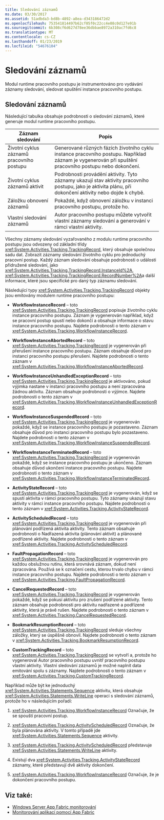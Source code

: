 ```yaml
---
title: Sledování záznamů
ms.date: 03/30/2017
ms.assetid: 51adbda3-bd8b-4892-a8ea-d343186472d2
ms.openlocfilehash: 753541814497b62cf05f0c22cc4e08c0d127e91b
ms.sourcegitcommit: 6b308cf6d627d78ee36dbbae8972a310ac7fd6c8
ms.translationtype: MT
ms.contentlocale: cs-CZ
ms.lasthandoff: 01/23/2019
ms.locfileid: "54676104"
---
```

# <a name="tracking-records"></a>Sledování záznamů
Modul runtime pracovního postupu je instrumentováno pro vydávání záznamy sledování, sledovat spuštění instance pracovního postupu.  
  
## <a name="tracking-records"></a>Sledování záznamů  
 Následující tabulka obsahuje podrobnosti o sledování záznamů, které generuje modul runtime pracovního postupu.  
  
|Záznam sledování|Popis|  
|---------------------|-----------------|  
|Životní cyklus záznamů pracovního postupu|Generované různých fázích životního cyklu instance pracovního postupu. Například záznam je vygenerován při spuštění pracovního postupu nebo dokončení.|  
|Životní cyklus záznamů aktivit|Podrobnosti provádění aktivity. Tyto záznamy ukazují stav aktivity pracovního postupu, jako je aktivita plánu, při dokončení aktivity nebo dojde k chybě.|  
|Záložku obnovení záznamů|Pokaždé, když obnovení záložku v instanci pracovního postupu, protože ho.|  
|Vlastní sledování záznamů|Autor pracovního postupu můžete vytvořit vlastní záznamy sledování a generování v rámci vlastní aktivity.|  
  
 Všechny záznamy sledování vyzařovaného z modulu runtime pracovního postupu jsou odvozeny od základní třídy <xref:System.Activities.Tracking.TrackingRecord>, který obsahuje společnou sadu dat. Zobrazit záznamy sledování životního cyklu pro jednoduchý pracovní postup. Každý záznam sledování obsahuje podrobnosti o události přidružené sledování, jako <xref:System.Activities.Tracking.TrackingRecord.InstanceId%2A>, <xref:System.Activities.Tracking.TrackingRecord.RecordNumber%2A>a další informace, které jsou specifické pro daný typ záznamu sledování.  
  
 Následující typy <xref:System.Activities.Tracking.TrackingRecord> objekty jsou emitovány modulem runtime pracovního postupu:  
  
-   **WorkflowInstanceRecord** – toto <xref:System.Activities.Tracking.TrackingRecord> popisuje životního cyklu instance pracovního postupu. Záznam je vygenerován například, když se pracovní postup spustí nebo dokončí a obsahuje informace o stavu instance pracovního postupu. Najdete podrobnosti o tento záznam v <xref:System.Activities.Tracking.WorkflowInstanceRecord>.  
  
-   **WorkflowInstanceAbortedRecord** – toto <xref:System.Activities.Tracking.TrackingRecord> je vygenerován při přerušení instance pracovního postupu. Záznam obsahuje důvod pro instanci pracovního postupu přerušení. Najdete podrobnosti o tento záznam v <xref:System.Activities.Tracking.WorkflowInstanceAbortedRecord>.  
  
-   **WorkflowInstanceUnhandledExceptionRecord** – toto <xref:System.Activities.Tracking.TrackingRecord> je aktivováno, pokud výjimka nastane v instanci pracovního postupu a není zpracována žádnou aktivitu. Záznam obsahuje podrobnosti o výjimce. Najdete podrobnosti o tento záznam v <xref:System.Activities.Tracking.WorkflowInstanceUnhandledExceptionRecord>.  
  
-   **WorkflowInstanceSuspendedRecord** – toto <xref:System.Activities.Tracking.TrackingRecord> je vygenerován pokaždé, když se instance pracovního postupu je pozastaveno. Záznam obsahuje důvod pro instanci pracovního postupu bylo pozastaveno. Najdete podrobnosti o tento záznam v <xref:System.Activities.Tracking.WorkflowInstanceSuspendedRecord>.  
  
-   **WorkflowInstanceTerminatedRecord** – toto <xref:System.Activities.Tracking.TrackingRecord> je vygenerován pokaždé, když se instance pracovního postupu je ukončeno. Záznam obsahuje důvod ukončení instance pracovního postupu. Najdete podrobnosti o tento záznam v <xref:System.Activities.Tracking.WorkflowInstanceTerminatedRecord>.  
  
-   **ActivityStateRecord** – toto <xref:System.Activities.Tracking.TrackingRecord> je vygenerován, když se spustí aktivita v rámci pracovního postupu. Tyto záznamy ukazují stavu aktivity v rámci instance pracovního postupu. Najdete podrobnosti o tento záznam v <xref:System.Activities.Tracking.ActivityStateRecord>.  
  
-   **ActivityScheduledRecord** – toto <xref:System.Activities.Tracking.TrackingRecord> je vygenerován při plánování podřízená aktivita aktivity. Tento záznam obsahuje podrobnosti o Nadřazená aktivita (plánování aktivit) a plánované podřízené aktivity. Najdete podrobnosti o tento záznam v <xref:System.Activities.Tracking.ActivityScheduledRecord>.  
  
-   **FaultPropagationRecord** – toto <xref:System.Activities.Tracking.TrackingRecord> je vygenerován pro každou obslužnou rutinu, která srovnává záznam, dokud není zpracována. Používá se k označení cestu, kterou trvalo chybu v rámci instance pracovního postupu. Najdete podrobnosti o tento záznam v <xref:System.Activities.Tracking.FaultPropagationRecord>.  
  
-   **CancelRequestedRecord** – toto <xref:System.Activities.Tracking.TrackingRecord> je vygenerován pokaždé, když se pokusí aktivitu pro zrušení podřízené aktivity. Tento záznam obsahuje podrobnosti pro aktivitu nadřazené a podřízené aktivity, která je právě rušen. Najdete podrobnosti o tento záznam v <xref:System.Activities.Tracking.CancelRequestedRecord>.  
  
-   **BookmarkResumptionRecord** – toto <xref:System.Activities.Tracking.TrackingRecord> sleduje všechny záložky, který se úspěšně obnovil. Najdete podrobnosti o tento záznam v <xref:System.Activities.Tracking.BookmarkResumptionRecord>.  
  
-   **CustomTrackingRecord** – toto <xref:System.Activities.Tracking.TrackingRecord> se vytvoří a, protože ho vygeneroval Autor pracovního postupu uvnitř pracovního postupu vlastní aktivity. Vlastní sledování záznamů je možné naplnit data emitování spolu s záznamy. Najdete podrobnosti o tento záznam v <xref:System.Activities.Tracking.CustomTrackingRecord>.  
  
 Například může být ke jednoduchý <xref:System.Activities.Statements.Sequence> aktivitu, která obsahuje <xref:System.Activities.Statements.WriteLine> operaci s sledování záznamů, protože ho v následujícím pořadí:  
  
1.  <xref:System.Activities.Tracking.WorkflowInstanceRecord> Označuje, že se spouští pracovní postup.  
  
2.  <xref:System.Activities.Tracking.ActivityScheduledRecord> Označuje, že byla plánována aktivity. V tomto případě jde <xref:System.Activities.Statements.Sequence> aktivity.  
  
3.  <xref:System.Activities.Tracking.ActivityScheduledRecord> představuje <xref:System.Activities.Statements.WriteLine> aktivity.  
  
4.  Existují dva <xref:System.Activities.Tracking.ActivityStateRecord> záznamy, které představují dvě aktivity dokončení.  
  
5.  <xref:System.Activities.Tracking.WorkflowInstanceRecord> Označuje, že je dokončení pracovního postupu.  
  
## <a name="see-also"></a>Viz také:
- [Windows Server App Fabric monitorování](https://go.microsoft.com/fwlink/?LinkId=201273)
- [Monitorování aplikací pomocí App Fabric](https://go.microsoft.com/fwlink/?LinkId=201275)
